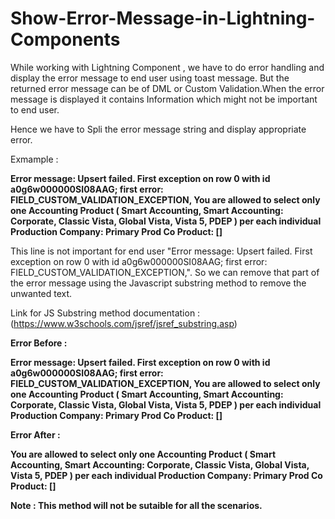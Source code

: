 # Show-Error-Message-in-Lightning-Components

While working with Lightning Component , we have to do error handling and display the error message to end user using toast message.
But the returned error message can be of DML or Custom Validation.When the error message is displayed it contains Information which might not be important to end user.

Hence we have to Spli the error message string and display appropriate error.

Exmample : 

<b>Error message: Upsert failed. First exception on row 0 with id a0g6w000000SI08AAG; first error: FIELD_CUSTOM_VALIDATION_EXCEPTION, You are allowed to select only one Accounting Product ( Smart Accounting, Smart Accounting: Corporate, Classic Vista, Global Vista, Vista 5, PDEP ) per each individual Production Company: Primary Prod Co Product: [] </b>

This line is not important for end user "Error message: Upsert failed. First exception on row 0 with id a0g6w000000SI08AAG; first error: FIELD_CUSTOM_VALIDATION_EXCEPTION,".
So we can remove that part of the error message using the Javascript substring method to remove the unwanted text.

Link for JS Substring method documentation : (https://www.w3schools.com/jsref/jsref_substring.asp)

<b>Error Before :</b>

<b>Error message: Upsert failed. First exception on row 0 with id a0g6w000000SI08AAG; first error: FIELD_CUSTOM_VALIDATION_EXCEPTION, You are allowed to select only one Accounting Product ( Smart Accounting, Smart Accounting: Corporate, Classic Vista, Global Vista, Vista 5, PDEP ) per each individual Production Company: Primary Prod Co Product: [] </b>

<b>Error After :<b>
 
<b>You are allowed to select only one Accounting Product ( Smart Accounting, Smart Accounting: Corporate, Classic Vista, Global Vista, Vista 5, PDEP ) per each individual Production Company: Primary Prod Co Product: [] </b>
  
  
Note :  This method will not be sutaible for all the scenarios.

